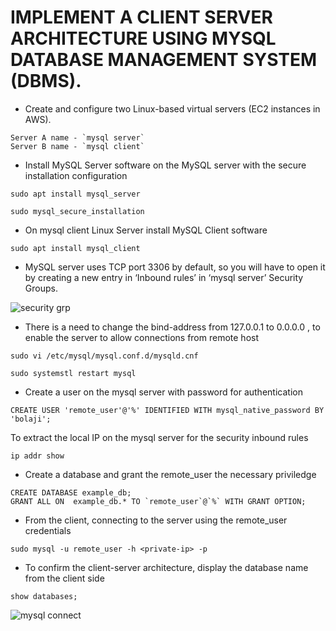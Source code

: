 # IMPLEMENT A CLIENT SERVER ARCHITECTURE USING MYSQL DATABASE MANAGEMENT SYSTEM (DBMS).

- Create and configure two Linux-based virtual servers (EC2 instances in AWS).
```
Server A name - `mysql server`
Server B name - `mysql client`
```

- Install MySQL Server software on the MySQL server with the secure installation configuration

```sudo apt install mysql_server```

```sudo mysql_secure_installation```

- On mysql client Linux Server install MySQL Client software

```sudo apt install mysql_client```

- MySQL server uses TCP port 3306 by default, so you will have to open it by creating a new entry in ‘Inbound rules’ in ‘mysql server’ Security Groups.

![security grp](https://github.com/abibolola/dareyio-Projects/blob/main/Screenshots/project5/security-policy.JPG)

- There is a need to change the bind-address from 127.0.0.1 to 0.0.0.0 , to enable the server to allow connections from remote host

```sudo vi /etc/mysql/mysql.conf.d/mysqld.cnf```

```sudo systemstl restart mysql```

- Create a user on the mysql server with password for authentication

```CREATE USER 'remote_user'@'%' IDENTIFIED WITH mysql_native_password BY 'bolaji';```

To extract the local IP on the mysql server for the security inbound rules

```ip addr show```

- Create a database and grant the remote_user the necessary priviledge
```
CREATE DATABASE example_db;
GRANT ALL ON  example_db.* TO `remote_user`@`%` WITH GRANT OPTION;
```

- From the client, connecting to the server using the remote_user credentials
```
sudo mysql -u remote_user -h <private-ip> -p
```

- To confirm the client-server architecture, display the database name from the client side

```show databases;```

![mysql connect](https://github.com/abibolola/dareyio-Projects/blob/main/Screenshots/project5/client-server%20mysql.JPG)

